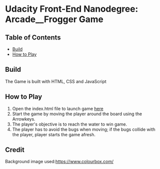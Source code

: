 # Udacity Front-End Nanodegree: Arcade__Frogger Game

## Table of Contents

* [Build](#build)
* [How to Play](#howtoplay)


## Build

 The Game is built with HTML, CSS and JavaScript

## How to Play
1. Open the index.html file to launch game [here](https://cscodeacct.github.io/Arcade__Frogger-Game/)
2. Start the game by moving the player around the board using the Arrowkeys.
3. The player's objective is to reach the water to win game.
4. The player has to avoid the bugs when moving; if the bugs collide with the player, player starts the game afresh.


## Credit

 Background image used:https://www.colourbox.com/
